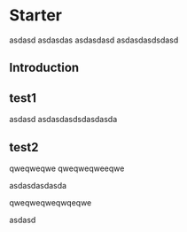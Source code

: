 # Starter
asdasd
asdasdas
asdasdasd
asdasdasdsdasd

## Introduction

## test1

asdasd
asdasdasdsdasdasda

## test2


qweqweqwe
qweqweqweeqwe


asdasdasdasda


qweqweqweqwqeqwe


asdasd